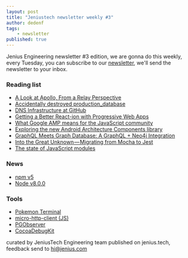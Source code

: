 ```yaml
---
layout: post
title: "Jeniustech newsletter weekly #3"
author: dedenf
tags:
    - newsletter
published: true
---
```


Jenius Engineering newsletter #3 edition, we are gonna do this weekly, every Tuesday, you can subscribe to our [newsletter](/newsletter), we'll send the newsletter to your inbox.


<!--break-->

### Reading list
- [A Look at Apollo, From a Relay Perspective](https://open.nytimes.com/a-look-at-apollo-from-a-relay-perspective-d89cf76c263c)
- [Accidentally destroyed production_database](https://np.reddit.com/r/cscareerquestions/comments/6ez8ag/accidentally_destroyed_production_database_on/)
- [DNS Infrastructure at GitHub](https://githubengineering.com/dns-infrastructure-at-github/)
- [Getting a Better React-ion with Progressive Web Apps](http://cloudinary.com/blog/getting_a_better_react_ion_with_progressive_web_apps)
- [What Google AMP means for the JavaScript community](https://molily.de/amp/)
- [Exploring the new Android Architecture Components library](https://medium.com/exploring-android/exploring-the-new-android-architecture-components-c33b15d89c23)
- [GraphQL Meets Graph Database: A GraphQL + Neo4j Integration](https://neo4j.com/blog/graphql-neo4j-graph-database-integration/)
- [Into the Great Unknown — Migrating from Mocha to Jest](https://ebaytech.berlin/into-the-great-unknown-migrating-from-mocha-to-jest-3baced083c7e)
- [The state of JavaScript modules](https://medium.com/webpack/the-state-of-javascript-modules-4636d1774358)
### News
- [npm v5](http://blog.npmjs.org/post/161081169345/v500)
- [Node v8.0.0](https://nodejs.org/en/blog/release/v8.0.0/)


### Tools
- [Pokemon Terminal](https://github.com/LazoCoder/Pokemon-Terminal)
- [micro-http-client (JS)](https://github.com/remerge/micro-http-client)
- [PGObserver](http://zalando.github.io/PGObserver/)  
- [CocoaDebugKit](https://github.com/Patrick-Kladek/CocoaDebugKit)


curated by JeniusTech Engineering team published on jenius.tech,   
feedback send to hi@jenius.com